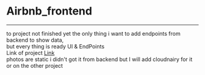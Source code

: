 # Airbnb_frontend
---



to project not finished yet the only thing i want to add endpoints from backend to show data, <br/>
but every thing is ready UI & EndPoints <br/>
Link of project [Link](https://airbnb-frontend-gold.vercel.app/) <br/>
photos are static i didn't got it from backend but I will add cloudnairy for it or on the other project

